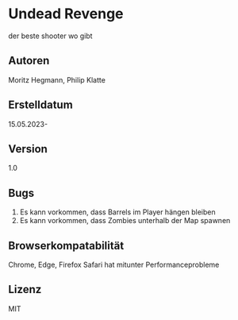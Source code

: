 # Undead Revenge
der beste shooter wo gibt

## Autoren
Moritz Hegmann, Philip Klatte

## Erstelldatum 
15.05.2023-

## Version
1.0

## Bugs
1. Es kann vorkommen, dass Barrels im Player hängen bleiben
2. Es kann vorkommen, dass Zombies unterhalb der Map spawnen

## Browserkompatabilität
Chrome, Edge, Firefox
Safari hat mitunter Performanceprobleme

## Lizenz
MIT
